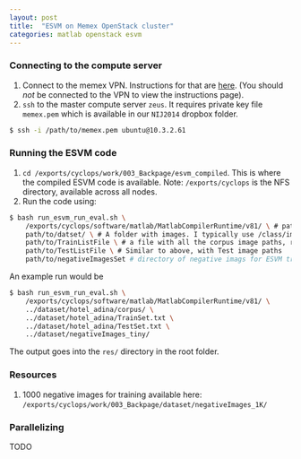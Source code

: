 ```yaml
---
layout: post
title:  "ESVM on Memex OpenStack cluster"
categories: matlab openstack esvm
---
```


### Connecting to the compute server
1. Connect to the memex VPN. Instructions for that are [here](https://memexproxy.com/wiki/display/MS/How+to+connect+to+the+Memex+VPN).
(You should *not* be connected to the VPN to view the instructions page).
2. `ssh` to the master compute server `zeus`. It requires private key file `memex.pem` which is available in our `NIJ2014` dropbox folder.

```bash
$ ssh -i /path/to/memex.pem ubuntu@10.3.2.61
```

### Running the ESVM code
1. `cd /exports/cyclops/work/003_Backpage/esvm_compiled`. This is where the compiled ESVM code is available.
Note: `/exports/cyclops` is the NFS directory, available across all nodes.
2. Run the code using:
        
```bash
$ bash run_esvm_run_eval.sh \
    /exports/cyclops/software/matlab/MatlabCompilerRuntime/v81/ \ # path to MCR
    path/to/datset/ \ # A folder with images. I typically use /class/image heirarchy in this folder
    path/to/TrainListFile \ # a file with all the corpus image paths, relative to the above directory. One path per line
    path/to/TestListFile \ # Similar to above, with Test image paths 
    path/to/negativeImagesSet # directory of negative imags for ESVM training
```

An example run would be

```bash
$ bash run_esvm_run_eval.sh \
    /exports/cyclops/software/matlab/MatlabCompilerRuntime/v81/ \
    ../dataset/hotel_adina/corpus/ \
    ../dataset/hotel_adina/TrainSet.txt \
    ../dataset/hotel_adina/TestSet.txt \
    ../dataset/negativeImages_tiny/
```

The output goes into the `res/` directory in the root folder.

### Resources

1. 1000 negative images for training available here: `/exports/cyclops/work/003_Backpage/dataset/negativeImages_1K/`

### Parallelizing

TODO



